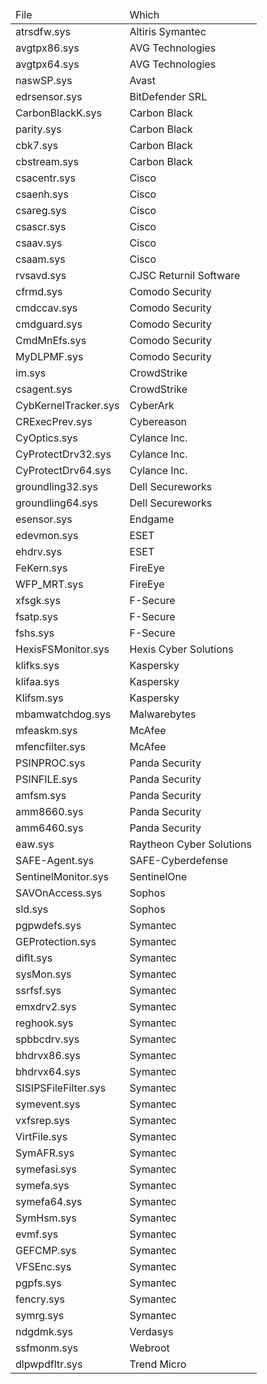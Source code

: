 <table>
<thead>
<tr>
<td>File</td>
<td>Which</td>
</tr>
</thead>
<tbody>

<tr>
<td>atrsdfw.sys</td>
<td>Altiris Symantec</td>
</tr>

<tr>
<td>avgtpx86.sys</td>
<td>AVG Technologies</td>
</tr>

<tr>
<td>avgtpx64.sys</td>
<td>AVG Technologies</td>
</tr>

<tr>
<td>naswSP.sys</td>
<td>Avast</td>
</tr>

<tr>
<td>edrsensor.sys</td>
<td>BitDefender SRL</td>
</tr>

<tr>
<td>CarbonBlackK.sys</td>
<td>Carbon Black</td>
</tr>

<tr>
<td>parity.sys</td>
<td>Carbon Black</td>
</tr>

<tr>
<td>cbk7.sys</td>
<td>Carbon Black</td>
</tr>

<tr>
<td>cbstream.sys</td>
<td>Carbon Black</td>
</tr>

<tr>
<td>csacentr.sys</td>
<td>Cisco</td>
</tr>

<tr>
<td>csaenh.sys</td>
<td>Cisco</td>
</tr>

<tr>
<td>csareg.sys</td>
<td>Cisco</td>
</tr>

<tr>
<td>csascr.sys</td>
<td>Cisco</td>
</tr>

<tr>
<td>csaav.sys</td>
<td>Cisco</td>
</tr>

<tr>
<td>csaam.sys</td>
<td>Cisco</td>
</tr>

<tr>
<td>rvsavd.sys</td>
<td>CJSC Returnil Software</td>
</tr>

<tr>
<td>cfrmd.sys</td>
<td>Comodo Security</td>
</tr>

<tr>
<td>cmdccav.sys</td>
<td>Comodo Security</td>
</tr>

<tr>
<td>cmdguard.sys</td>
<td>Comodo Security</td>
</tr>

<tr>
<td>CmdMnEfs.sys</td>
<td>Comodo Security</td>
</tr>

<tr>
<td>MyDLPMF.sys</td>
<td>Comodo Security</td>
</tr>

<tr>
<td>im.sys</td>
<td>CrowdStrike</td>
</tr>

<tr>
<td>csagent.sys</td>
<td>CrowdStrike</td>
</tr>

<tr>
<td>CybKernelTracker.sys</td>
<td>CyberArk</td>
</tr>

<tr>
<td>CRExecPrev.sys</td>
<td>Cybereason</td>
</tr>

<tr>
<td>CyOptics.sys</td>
<td>Cylance Inc.</td>
</tr>

<tr>
<td>CyProtectDrv32.sys</td>
<td>Cylance Inc.</td>
</tr>

<tr>
<td>CyProtectDrv64.sys</td>
<td>Cylance Inc.</td>
</tr>

<tr>
<td>groundling32.sys</td>
<td>Dell Secureworks</td>
</tr>

<tr>
<td>groundling64.sys</td>
<td>Dell Secureworks</td>
</tr>

<tr>
<td>esensor.sys</td>
<td>Endgame</td>
</tr>
  
<tr>
<td>edevmon.sys</td>
<td>ESET</td>
</tr>
  
<tr>
<td>ehdrv.sys</td>
<td>ESET</td>
</tr>

<tr>
<td>FeKern.sys</td>
<td>FireEye</td>
</tr>
  
<tr>
<td>WFP_MRT.sys</td>
<td>FireEye</td>
</tr>

<tr>
<td>xfsgk.sys</td>
<td>F-Secure</td>
</tr>
  
<tr>
<td>fsatp.sys</td>
<td>F-Secure</td>
</tr>
  
<tr>
<td>fshs.sys</td>
<td>F-Secure</td>
</tr>
  
<tr>
<td>HexisFSMonitor.sys</td>
<td>Hexis Cyber Solutions</td>
</tr>

<tr>
<td>klifks.sys</td>
<td>Kaspersky</td>
</tr>
  
<tr>
<td>klifaa.sys</td>
<td>Kaspersky</td>
</tr>
  
<tr>
<td>Klifsm.sys</td>
<td>Kaspersky</td>
</tr>
  
<tr>
<td>mbamwatchdog.sys</td>
<td>Malwarebytes</td>
</tr>
  
<tr>
<td>mfeaskm.sys</td>
<td>McAfee</td>
</tr>
  
<tr>
<td>mfencfilter.sys</td>
<td>McAfee</td>
</tr>
  
<tr>
<td>PSINPROC.sys</td>
<td>Panda Security</td>
</tr>
  
<tr>
<td>PSINFILE.sys</td>
<td>Panda Security</td>
</tr>
  
<tr>
<td>amfsm.sys</td>
<td>Panda Security</td>
</tr>
  
<tr>
<td>amm8660.sys</td>
<td>Panda Security</td>
</tr>
  
<tr>
<td>amm6460.sys</td>
<td>Panda Security</td>
</tr>
  
<tr>
<td>eaw.sys</td>
<td>Raytheon Cyber Solutions</td>
</tr>
  
<tr>
<td>SAFE-Agent.sys</td>
<td>SAFE-Cyberdefense</td>
</tr>
  
<tr>
<td>SentinelMonitor.sys</td>
<td>SentinelOne</td>
</tr>
  
<tr>
<td>SAVOnAccess.sys</td>
<td>Sophos</td>
</tr>
  
<tr>
<td>sld.sys</td>
<td>Sophos</td>
</tr>
  
<tr>
<td>pgpwdefs.sys</td>
<td>Symantec</td>
</tr>
  
<tr>
<td>GEProtection.sys</td>
<td>Symantec</td>
</tr>
  
<tr>
<td>diflt.sys</td>
<td>Symantec</td>
</tr>
  
<tr>
<td>sysMon.sys</td>
<td>Symantec</td>
</tr>
  
<tr>
<td>ssrfsf.sys</td>
<td>Symantec</td>
</tr>
  
<tr>
<td>emxdrv2.sys</td>
<td>Symantec</td>
</tr>
  
<tr>
<td>reghook.sys</td>
<td>Symantec</td>
</tr>
  
<tr>
<td>spbbcdrv.sys</td>
<td>Symantec</td>
</tr>
  
<tr>
<td>bhdrvx86.sys</td>
<td>Symantec</td>
</tr>
  
<tr>
<td>bhdrvx64.sys</td>
<td>Symantec</td>
</tr>
  
<tr>
<td>SISIPSFileFilter.sys</td>
<td>Symantec</td>
</tr>
  
<tr>
<td>symevent.sys</td>
<td>Symantec</td>
</tr>
  
<tr>
<td>vxfsrep.sys</td>
<td>Symantec</td>
</tr>
  
<tr>
<td>VirtFile.sys</td>
<td>Symantec</td>
</tr>
  
<tr>
<td>SymAFR.sys</td>
<td>Symantec</td>
</tr>
  
<tr>
<td>symefasi.sys</td>
<td>Symantec</td>
</tr>
  
<tr>
<td>symefa.sys</td>
<td>Symantec</td>
</tr>
  
<tr>
<td>symefa64.sys</td>
<td>Symantec</td>
</tr>
  
<tr>
<td>SymHsm.sys</td>
<td>Symantec</td>
</tr>
  
<tr>
<td>evmf.sys</td>
<td>Symantec</td>
</tr>
  
<tr>
<td>GEFCMP.sys</td>
<td>Symantec</td>
</tr>
  
<tr>
<td>VFSEnc.sys</td>
<td>Symantec</td>
</tr>
  
<tr>
<td>pgpfs.sys</td>
<td>Symantec</td>
</tr>
  
<tr>
<td>fencry.sys</td>
<td>Symantec</td>
</tr>
  
<tr>
<td>symrg.sys</td>
<td>Symantec</td>
</tr>
  
<tr>
<td>ndgdmk.sys</td>
<td>Verdasys</td>
</tr>
  
<tr>
<td>ssfmonm.sys</td>
<td>Webroot</td>
</tr>
  
<tr>
<td>dlpwpdfltr.sys</td>
<td>Trend Micro</td>
</tr>
  
</tbody>
